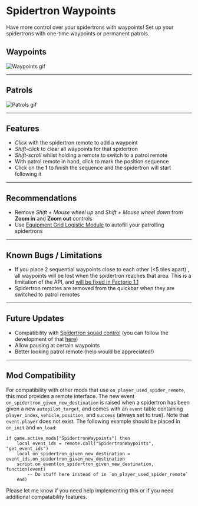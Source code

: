 Spidertron Waypoints
==================

Have more control over your spidertrons with waypoints! Set up your spidertrons with one-time waypoints or permanent patrols.

Waypoints
-----
![Waypoints gif](https://i.imgur.com/lSvtJP8.gif)

-----
Patrols
-----
![Patrols gif](https://i.imgur.com/leZ8QTK.gif)

-----
Features
-----

- *Click* with the spidertron remote to add a waypoint
- *Shift-click* to clear all waypoints for that spidertron
- *Shift-scroll* whilst holding a remote to switch to a patrol remote
- With patrol remote in hand, click to mark the position sequence
- Click on the **1** to finish the sequence and the spidertron will start following it

-----
Recommendations
-----

- Remove *Shift + Mouse wheel up* and *Shift + Mouse wheel down* from **Zoom in** and **Zoom out** controls
- Use [Equipment Grid Logistic Module](https://mods.factorio.com/mod/EquipmentGridLogisticModule) to autofill your patrolling spidertrons

-----
Known Bugs / Limitations
-----

- If you place 2 sequential waypoints close to each other (<5 tiles apart) , all waypoints will be lost when the spidertron reaches that area. This is a limitation of the API, and [will be fixed in Factorio 1.1](https://forums.factorio.com/viewtopic.php?f=65&t=88668)
- Spidertron remotes are removed from the quickbar when they are switched to patrol remotes

-----
Future Updates
-----

- Compatibility with [Spidertron squad control](https://mods.factorio.com/mod/Spider_Control) (you can follow the development of that [here](https://github.com/npc-strider/spidertron-squad-control/pull/1))
- Allow pausing at certain waypoints
- Better looking patrol remote (help would be appreciated!)

-----
Mod Compatibility
-----

For compatibility with other mods that use `on_player_used_spider_remote`, this mod provides a remote interface. The new event `on_spidertron_given_new_destination` is raised when a spidertron has been given a new `autopilot_target`, and comes with an `event` table containing `player_index`, `vehicle`, `position`, and `success` (always set to true). Note that `event.player` does not exist. The following example should be placed in `on_init` and `on_load`:

```
if game.active_mods["SpidertronWaypoints"] then
    local event_ids = remote.call("SpidertronWaypoints", "get_event_ids")
    local on_spidertron_given_new_destination = event_ids.on_spidertron_given_new_destination
    script.on_event(on_spidertron_given_new_destination, function(event)
        -- Do stuff here instead of in `on_player_used_spider_remote`
    end)
```

Please let me know if you need help implementing this or if you need additional compatability features.